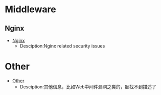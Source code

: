 # Middleware

## Nginx

- [Nginx](https://github.com/Stakcery/Web-Security/tree/main/Middleware/Nginx)
  - Desciption:Nginx related security issues

# Other

- [Other](https://github.com/Stakcery/Web-Security/tree/main/Middleware/Other)
  - Desciption:其他信息，比如Web中间件漏洞之类的，额找不到描述了